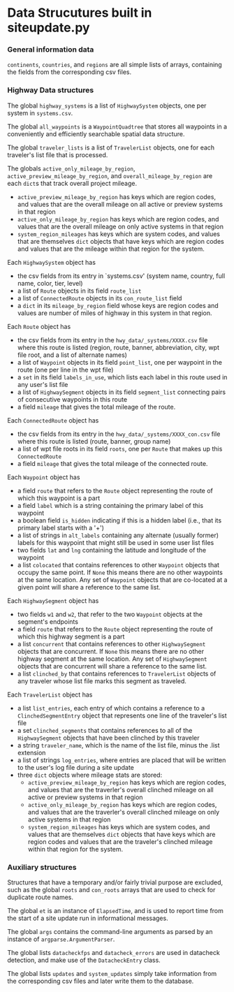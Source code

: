 # Data Strucutures built in siteupdate.py

### General information data
`continents`, `countries`, and `regions` are all simple lists of arrays, containing the fields from the corresponding csv files.

### Highway Data structures

The global `highway_systems` is a list of `HighwaySystem` objects, one per system in `systems.csv`.

The global `all_waypoints` is a `WaypointQuadtree` that stores all waypoints in a conveniently and efficiently searchable spatial data structure.

The global `traveler_lists` is a list of `TravelerList` objects, one for each traveler's list file that is processed.

The globals `active_only_mileage_by_region`, `active_preview_mileage_by_region`, and `overall_mileage_by_region` are each `dict`s that track overall project mileage.
* `active_preview_mileage_by_region` has keys which are region codes, and values that are the overall mileage on all active or preview systems in that region
* `active_only_mileage_by_region` has keys which are region codes, and values that are the overall mileage on only active systems in that region
* `system_region_mileages` has keys which are system codes, and values that are themselves `dict` objects that have keys which are region codes and values that are the mileage within that region for the system.

Each `HighwaySystem` object has 
* the csv fields from its entry in `systems.csv' (system name, country, full name, color, tier, level)
* a list of `Route` objects in its field `route_list`
* a list of `ConnectedRoute` objects in its `con_route_list` field
* a `dict` in its `mileage_by_region` field whose keys are region codes and values are number of miles of highway in this system in that region.

Each `Route` object has
* the csv fields from its entry in the `hwy_data/_systems/XXXX.csv` file where this route is listed (region, route, banner, abbreviation, city, wpt file root, and a list of alternate names)
* a list of `Waypoint` objects in its field `point_list`, one per waypoint in the route (one per line in the wpt file)
* a `set` in its field `labels_in_use`, which lists each label in this route used in any user's list file
* a list of `HighwaySegment` objects in its field `segment_list` connecting pairs of consecutive waypoints in this route
* a field `mileage` that gives the total mileage of the route.

Each `ConnectedRoute` object has
* the csv fields from its entry in the `hwy_data/_systems/XXXX_con.csv` file where this route is listed (route, banner, group name)
* a list of wpt file roots in its field `roots`, one per `Route` that makes up this `ConnectedRoute`
* a field `mileage` that gives the total mileage of the connected route.

Each `Waypoint` object has
* a field `route` that refers to the `Route` object representing the route of which this waypoint is a part
* a field `label` which is a string containing the primary label of this waypoint
* a boolean field `is_hidden` indicating if this is a hidden label (i.e., that its primary label starts with a '+')
* a list of strings in `alt_labels` containing any alternate (usually former) labels for this waypoint that might still be used in some user list files
* two fields `lat` and `lng` containing the latitude and longitude of the waypoint
* a list `colocated` that contains references to other `Waypoint` objects that occupy the same point.  If `None` this means there are no other waypoints at the same location.  Any set of `Waypoint` objects that are co-located at a given point will share a reference to the same list.

Each `HighwaySegment` object has
* two fields `w1` and `w2`, that refer to the two `Waypoint` objects at the segment's endpoints
* a field `route` that refers to the `Route` object representing the route of which this highway segment is a part
* a list `concurrent` that contains references to other `HighwaySegment` objects that are concurrent.  If `None` this means there are no other highway segment at the same location.  Any set of `HighwaySegment` objects that are concurrent will share a reference to the same list.
* a list `clinched_by` that contains references to `TravelerList` objects of any traveler whose list file marks this segment as traveled.

Each `TravelerList` object has
* a list `list_entries`, each entry of which contains a reference to a `ClinchedSegmentEntry` object that represents one line of the traveler's list file
* a set `clinched_segments` that contains references to all of the `HighwaySegment` objects that have been clinched by this traveler
* a string `traveler_name`, which is the name of the list file, minus the .list extension
* a list of strings `log_entries`, where entries are placed that will be written to the user's log file during a site update
* three `dict` objects where mileage stats are stored:
  * `active_preview_mileage_by_region` has keys which are region codes, and values that are the traverler's overall clinched mileage on all active or preview systems in that region
  * `active_only_mileage_by_region` has keys which are region codes, and values that are the traverler's overall clinched mileage on only active systems in that region
  * `system_region_mileages` has keys which are system codes, and values that are themselves `dict` objects that have keys which are region codes and values that are the traveler's clinched mileage within that region for the system.
  
### Auxiliary structures

Structures that have a temporary and/or fairly trivial purpose are excluded, such as the global `roots` and `con_roots` arrays that are used to check for duplicate route names.

The global `et` is an instance of `ElapsedTime`, and is used to report time from the start of a site update run in informational messages.

The global `args` contains the command-line arguments as parsed by an instance of `argparse.ArgumentParser`.

The global lists `datacheckfps` and `datacheck_errors` are used in datacheck detection, and make use of the `DatacheckEntry` class.

The global lists `updates` and `system_updates` simply take information from the corresponding csv files and later write them to the database.

